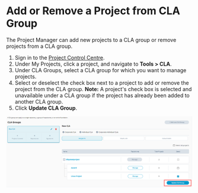 # Add or Remove a Project from CLA Group

The Project Manager can add new projects to a CLA group or remove projects from a CLA group.

1. Sign in to the [Project Control Centre](https://projectadmin.lfx.linuxfoundation.org/).
2. Under My Projects, click a project, and navigate to **Tools &gt; CLA**.
3. Under CLA Groups, select a CLA group for which you want to manage projects.
4. Select or deselect the check box next to a project to add or remove the project from the CLA group. **Note:** A project's check box is selected and unavailable under a CLA group if the project has already been added to another CLA group.
5. Click **Update CLA Group**.

![Add and manage projects under a cla group](../../.gitbook/assets/add-and-manage-projects-under-a-cla-group.png)


